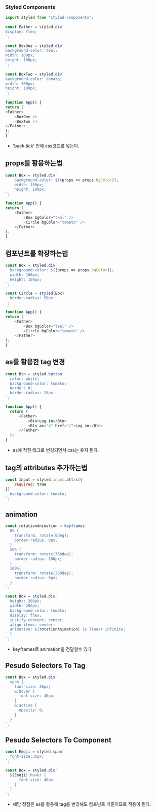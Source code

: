 ### Styled Components

```javascript
import styled from "styled-components";  
  
const Father = styled.div`  
display: flex;  
`;  
  
const BoxOne = styled.div`  
background-color: teal;  
width: 100px;  
height: 100px;  
`;  
  
const BoxTwo = styled.div`  
background-color: tomato;  
width: 100px;  
height: 100px;  
`;  
  
function App() {  
return (  
<Father>  
	<BoxOne />  
	<BoxTwo />  
</Father>  
);  
}
```

- 'back tick' 안에 css코드를 넣는다.

## props를 활용하는법

```javascript
const Box = styled.div`  
	background-color: ${(props => props.bgColor)};  
	width: 100px;  
	height: 100px;  
`;

function App() {  
return (  
	<Father>  
		<Box bgColor="teal" />  
		<Circle bgColor="tomato" />  
	</Father>  
);  
}
```

## 컴포넌트를 확장하는법

```javascript
const Box = styled.div`
  background-color: ${(props => props.bgColor)}; 
  width: 100px; 
  height: 100px;
`;

const Circle = styled(Box)`
  border-radius: 50px;
`;

function App() {  
return (  
	<Father>  
		<Box bgColor="teal" />  
		<Circle bgColor="tomato" />  
	</Father>  
);  
}

```

## as를 활용한 tag 변경

```javascript
const Btn = styled.button`
  color: white;
  background-color: tomato;
  border: 0;
  border-radius: 15px;
`;

function App() {
  return (
      <Father>
          <Btn>Log in</Btn>
          <Btn as="a" href="/">Log in</Btn>
      </Father>
  );
}

```

- as에 적힌 태그로 변경되면서 css는 유지 된다.

## tag의 attributes 추가하는법

```javascript
const Input = styled.input.attrs({
    required: true
})`
  background-color: tomato;
`;
```

## animation

```javascript
const rotationAnimation = keyframes`
  0% {
    transform: rotate(0deg);
    border-radius: 0px;
  }
  50% {
    transform: rotate(360deg);
    border-radius: 100px;
  }
  100%{
    transform: rotate(360deg);
    border-radius: 0px;
  }
`;

const Box = styled.div`
  height: 200px;
  width: 200px;
  background-color: tomato;
  display: flex;
  justify-content: center;
  align-items: center;
  animation: ${rotationAnimation} 1s linear infinite;
  }
`;

```

- keyframes로 animation을 전달할수 있다

## Pesudo Selectors To Tag

```javascript
const Box = styled.div`
  span {
    font-size: 36px;
    &:hover {
      font-size: 40px;
    }
    &:active {
      opacity: 0;
    }
  }
`;
```

## Pesudo Selectors To Component

```javascript
const Emoji = styled.span`
  font-size:36px;
`;

const Box = styled.div`
  ${Emoji}:hover {
      font-size: 40px;
    }
  }
`;
```

- 해당 장점은 as를 활용해 tag를 변경해도 컴포넌트 기준이므로 적용이 된다.